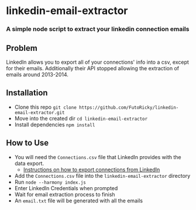 # linkedin-email-extractor
### A simple node script to extract your linkedin connection emails

## Problem
LinkedIn allows you to export all of your connections' info into a csv, except for their emails. 
Additionally their API stopped allowing the extraction of emails around 2013-2014.

## Installation
- Clone this repo `git clone https://github.com/FutoRicky/linkedin-email-extractor.git`
- Move into the created dir `cd linkedin-email-extractor`
- Install dependencies `npm install`

## How to Use
- You will need the `Connections.csv` file that LinkedIn provides with the data export. 
  - [Instructions on how to export connections from LinkedIn](https://www.linkedin.com/help/linkedin/answer/66844/exporting-connections-from-linkedin?lang=en)
- Add the `Connections.csv` file into the `linkedin-email-extractor` directory
- Run `node --harmony index.js`
- Enter LinkedIn Credentials when prompted
- Wait for email extraction process to finish
- An `email.txt` file will be generated with all the emails
